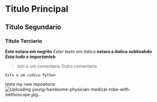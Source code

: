 # Titulo Principal
## Titulo Segundario
### Titulo Terciario

**Este estara em negrito**
*Ester texto em italico*
**estara a *italico* sublinahdo**
***Esta tudo e importanteb***
>Isto e um comentario
>Outro comentario

`Este e um codico Python`

teste my new repositorio
![Uploading young-handsome-physician-medical-robe-with-stethoscope.jpg…]()
